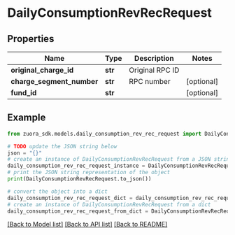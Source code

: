 # DailyConsumptionRevRecRequest


## Properties

Name | Type | Description | Notes
------------ | ------------- | ------------- | -------------
**original_charge_id** | **str** | Original RPC ID  | 
**charge_segment_number** | **str** | RPC number  | [optional] 
**fund_id** | **str** |  | [optional] 

## Example

```python
from zuora_sdk.models.daily_consumption_rev_rec_request import DailyConsumptionRevRecRequest

# TODO update the JSON string below
json = "{}"
# create an instance of DailyConsumptionRevRecRequest from a JSON string
daily_consumption_rev_rec_request_instance = DailyConsumptionRevRecRequest.from_json(json)
# print the JSON string representation of the object
print(DailyConsumptionRevRecRequest.to_json())

# convert the object into a dict
daily_consumption_rev_rec_request_dict = daily_consumption_rev_rec_request_instance.to_dict()
# create an instance of DailyConsumptionRevRecRequest from a dict
daily_consumption_rev_rec_request_from_dict = DailyConsumptionRevRecRequest.from_dict(daily_consumption_rev_rec_request_dict)
```
[[Back to Model list]](../README.md#documentation-for-models) [[Back to API list]](../README.md#documentation-for-api-endpoints) [[Back to README]](../README.md)


